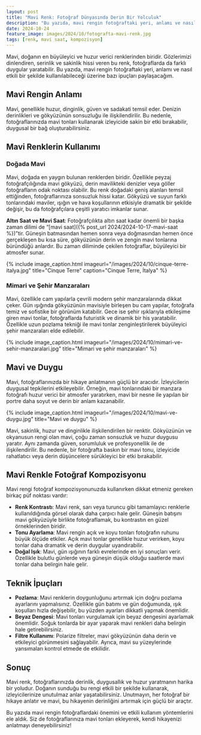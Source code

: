 ```yaml
---
layout: post
title: "Mavi Renk: Fotoğraf Dünyasında Derin Bir Yolculuk"
description: "Bu yazıda, mavi rengin fotoğraftaki yeri, anlamı ve nasıl etkili bir şekilde kullanılabileceği üzerine bazı ipuçları paylaşacağım."
date: 2024-10-24
feature_image: images/2024/10/fotografta-mavi-renk.jpg
tags: [renk, mavi saat, kompozisyon]
---
```


Mavi, doğanın en büyüleyici ve huzur verici renklerinden biridir. Gözlerimizi dinlendiren, serinlik ve sakinlik hissi veren bu renk, fotoğraflarda da farklı duygular yaratabilir. Bu yazıda, mavi rengin fotoğraftaki yeri, anlamı ve nasıl etkili bir şekilde kullanılabileceği üzerine bazı ipuçları paylaşacağım.

<!--more-->

## Mavi Rengin Anlamı

Mavi, genellikle huzur, dinginlik, güven ve sadakati temsil eder. Denizin derinlikleri ve gökyüzünün sonsuzluğu ile ilişkilendirilir. Bu nedenle, fotoğraflarınızda mavi tonları kullanarak izleyicide sakin bir etki bırakabilir, duygusal bir bağ oluşturabilirsiniz.

## Mavi Renklerin Kullanımı

### Doğada Mavi
Mavi, doğada en yaygın bulunan renklerden biridir. Özellikle peyzaj fotoğrafçılığında mavi gökyüzü, derin mavilikteki denizler veya göller fotoğrafların odak noktası olabilir. Bu renk doğadaki geniş alanları temsil ettiğinden, fotoğraflarınıza sonsuzluk hissi katar. Gökyüzü ve suyun farklı tonlarındaki maviler, ışığın ve hava koşullarının etkisiyle dramatik bir şekilde değişir, bu da fotoğrafçılara çeşitli yaratıcı imkanlar sunar.

**Altın Saat ve Mavi Saat**: Fotoğrafçılıkta altın saat kadar önemli bir başka zaman dilimi de “[mavi saat]({% post_url 2024/2024-10-17-mavi-saat %})”tir. Güneşin batmasından hemen sonra veya doğmasından hemen önce gerçekleşen bu kısa süre, gökyüzünün derin ve zengin mavi tonlarına büründüğü anlardır. Bu zaman diliminde çekilen fotoğraflar, büyüleyici bir atmosfer sunar.

{% include image_caption.html imageurl="/images/2024/10/cinque-terre-italya.jpg" title="Cinque Terre" caption="Cinque Terre, İtalya" %}

### Mimari ve Şehir Manzaraları

Mavi, özellikle cam yapılarla çevrili modern şehir manzaralarında dikkat çeker. Gün ışığında gökyüzünün mavisiyle birleşen bu cam yapılar, fotoğrafa temiz ve sofistike bir görünüm katabilir. Gece ise şehir ışıklarıyla etkileşime giren mavi tonlar, fotoğraflarda futuristik ve dinamik bir his yaratabilir. Özellikle uzun pozlama tekniği ile mavi tonlar zenginleştirilerek büyüleyici şehir manzaraları elde edilebilir.

{% include image_caption.html imageurl="/images/2024/10/mimari-ve-sehir-manzaralari.jpg" title="Mimari ve şehir manzaraları" %}

## Mavi ve Duygu

Mavi, fotoğraflarınızda bir hikaye anlatmanın güçlü bir aracıdır. İzleyicilerin duygusal tepkilerini etkileyebilir. Örneğin, mavi tonlarındaki bir manzara fotoğrafı huzur verici bir atmosfer yaratırken, mavi bir nesne ile yapılan bir portre daha soyut ve derin bir anlam kazanabilir.

{% include image_caption.html imageurl="/images/2024/10/mavi-ve-duygu.jpg" title="Mavi ve duygu" %}

Mavi, sakinlik, huzur ve dinginlikle ilişkilendirilen bir renktir. Gökyüzünün ve okyanusun rengi olan mavi, çoğu zaman sonsuzluk ve huzur duygusu yaratır. Aynı zamanda güven, sorumluluk ve profesyonellik ile de ilişkilendirilir. Bu nedenle, bir fotoğrafta baskın bir mavi tonu, izleyicide rahatlatıcı veya derin düşüncelere sürükleyici bir etki bırakabilir.

## Mavi Renkle Fotoğraf Kompozisyonu

Mavi rengi fotoğraf kompozisyonunuzda kullanırken dikkat etmeniz gereken birkaç püf noktası vardır:

- **Renk Kontrastı**: Mavi renk, sarı veya turuncu gibi tamamlayıcı renklerle kullanıldığında görsel olarak daha çarpıcı hale gelir. Güneşin batışını mavi gökyüzüyle birlikte fotoğraflamak, bu kontrastın en güzel örneklerinden biridir.
- **Tonu Ayarlama**: Mavi rengin açık ve koyu tonları fotoğrafın ruhunu büyük ölçüde etkiler. Açık mavi tonlar genellikle huzur verirken, koyu tonlar daha dramatik ve derin duygular uyandırabilir.
- **Doğal Işık**: Mavi, gün ışığının farklı evrelerinde en iyi sonuçları verir. Özellikle bulutlu günlerde veya güneşin düşük olduğu saatlerde mavi tonlar daha belirgin hale gelir.

## Teknik İpuçları

- **Pozlama**: Mavi renklerin doygunluğunu artırmak için doğru pozlama ayarlarını yapmalısınız. Özellikle gün batımı ve gün doğumunda, ışık koşulları hızla değişebilir, bu yüzden ayarları dikkatli yapmak önemlidir.
- **Beyaz Dengesi**: Mavi tonları vurgulamak için beyaz dengesini ayarlamak önemlidir. Soğuk tonlarda bir ayar yaparak mavi renkleri daha belirgin hale getirebilirsiniz.
- **Filtre Kullanımı**: Polarize filtreler, mavi gökyüzünün daha derin ve etkileyici görünmesini sağlayabilir. Ayrıca, mavi su yüzeylerinde yansımaları kontrol etmede de etkilidir.

## Sonuç

Mavi renk, fotoğraflarınızda derinlik, duygusallık ve huzur yaratmanın harika bir yoludur. Doğanın sunduğu bu rengi etkili bir şekilde kullanarak, izleyicilerinize unutulmaz anlar yaşatabilirsiniz. Unutmayın, her fotoğraf bir hikaye anlatır ve mavi, bu hikayenin derinliğini artırmak için güçlü bir araçtır.

Bu yazıda mavi rengin fotoğraflardaki önemini ve etkili kullanım yöntemlerini ele aldık. Siz de fotoğraflarınıza mavi tonları ekleyerek, kendi hikayenizi anlatmayı deneyebilirsiniz!